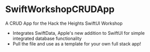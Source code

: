 # SwiftWorkshopCRUDApp
A CRUD App for the Hack the Heights SwiftUI Workshop
* Integrates SwiftData, Apple's new addition to SwiftUI for simple integrated database functionality
* Pull the file and use as a template for your own full stack app!
